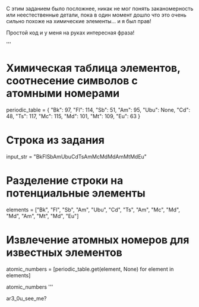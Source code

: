 С этим заданием было посложнее, никак не мог понять заканомерность или неестественные детали, пока в один момент дошло что это очень сильно похоже на химические элементы...
и я был прав!

Простой код и у меня на руках интересная фраза!


'''
# Химическая таблица элементов, соотнесение символов с атомными номерами
periodic_table = {
    "Bk": 97, "Fl": 114, "Sb": 51, "Am": 95, "Ubu": None, "Cd": 48,
    "Ts": 117, "Mc": 115, "Md": 101, "Mt": 109, "Eu": 63
}

# Строка из задания
input_str = "BkFlSbAmUbuCdTsAmMcMdMdAmMtMdEu"

# Разделение строки на потенциальные элементы
elements = ["Bk", "Fl", "Sb", "Am", "Ubu", "Cd", "Ts", "Am", "Mc", "Md", "Md", "Am", "Mt", "Md", "Eu"]

# Извлечение атомных номеров для известных элементов
atomic_numbers = [periodic_table.get(element, None) for element in elements]

atomic_numbers
'''

ar3_0u_see_me?
